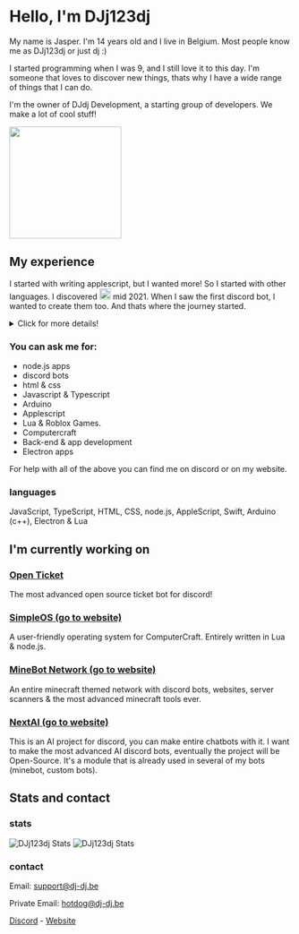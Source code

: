 # Hello, I'm DJj123dj
My name is Jasper. I'm 14 years old and I live in Belgium.
Most people know me as DJj123dj or just dj :)

I started programming when I was 9, and I still love it to this day.
I'm someone that loves to discover new things, thats why I have a wide range of things that I can do.

I'm the owner of DJdj Development, a starting group of developers. We make a lot of cool stuff!

<img src="https://www.dj-dj.be/wp-content/uploads/2021/07/logo-programmeren.png" width="200px">

## My experience
I started with writing applescript, but I wanted more! So I started with other languages.
I discovered <img src="https://cdn.discordapp.com/emojis/1037675024502505519.webp?size=256" width="20px"> mid 2021. When I saw the first discord bot, I wanted to create them too. And thats where the journey started.
<details>
  <summary>Click for more details!</summary>
  
  ### My Story (detailed)
  
  I started writing simple scripts in the language "applescript" when I was 9 years old (2017). I was getting addicted to programming so much that I wanted to program 24/7. It was just the feeling of "I can create anything I want!" My second language I started with was Swift from Apple. I can write the basics now, but i'm not finished yet.

  In early 2021, I started with node.js when I discovered Discord. By creating discord bots & experimenting with the language. I slowly got to know Javascript, HTML & CSS. I'm still working with node.js today! It's my favourite language!

  In the summer of 2022 did I notice a problem... I could only do backend! So I started discovering a lot of graphical languages. I started with Tailwind CSS & HTML websites, I also made a roblox app once.
  
  In late 2022, app development was on the planning. I started with creating apps & games, In Electron, Godot & Unity. I also learned Python & PHP :)
</details>

### You can ask me for:
- node.js apps
- discord bots
- html & css
- Javascript & Typescript
- Arduino
- Applescript
- Lua & Roblox Games.
- Computercraft
- Back-end & app development
- Electron apps

For help with all of the above you can find me on discord or on my website.

### languages
JavaScript, TypeScript, HTML, CSS, node.js, AppleScript, Swift, Arduino (c++), Electron & Lua

## I'm currently working on

### [Open Ticket](https://www.github.com/DJj123dj/open-ticket)
The most advanced open source ticket bot for discord!

### [SimpleOS (go to website)](https://www.dj-dj.be/projects/simpleos)
A user-friendly operating system for ComputerCraft. Entirely written in Lua & node.js.

### [MineBot Network (go to website)](https://www.dj-dj.be/projects/minebotnetwork)
An entire minecraft themed network with discord bots, websites, server scanners & the most advanced minecraft tools ever.

### [NextAI (go to website)](https://www.dj-dj.be/projects/nextai)
This is an AI project for discord, you can make entire chatbots with it. I want to make the most advanced AI discord bots, eventually the project will be Open-Source. It's a module that is already used in several of my bots (minebot, custom bots).

## Stats and contact
### stats
<img alt="DJj123dj Stats" src="https://github-readme-stats.vercel.app/api?username=DJj123dj&count_private=true&show_icons=true&theme=gotham&hide_border=true"> </img>
<img alt="DJj123dj Stats" src="https://github-readme-stats.vercel.app/api/top-langs/?username=DJj123dj&theme=gotham&layout=compact&langs_count=20&hide_border=true"> </img>

### contact
Email:
support@dj-dj.be

Private Email:
hotdog@dj-dj.be

[Discord](https://discord.gg/26vT9wt3n3) - [Website](https://www.dj-dj.be)
